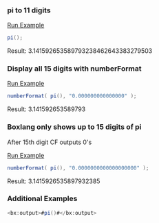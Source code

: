 ### pi to 11 digits



<a href="https://try.boxlang.io/?code=eJwryNTQtOYCAAZOAXA%3D" target="_blank">Run Example</a>

```java
pi();

```

Result: 3.141592653589793238462643383279503

### Display all 15 digits with numberFormat



<a href="https://try.boxlang.io/?code=eJzLK81NSi1yyy%2FKTSzRUCjI1NDUUVAy0DNABUoKmtZcABvgCrE%3D" target="_blank">Run Example</a>

```java
numberFormat( pi(), "0.000000000000000" );

```

Result: 3.141592653589793

### Boxlang only shows up to 15 digits of pi

After 15th digit CF outputs 0's

<a href="https://try.boxlang.io/?code=eJzLK81NSi1yyy%2FKTSzRUCjI1NDUUVAy0DPABEoKmtZcAEmEC3E%3D" target="_blank">Run Example</a>

```java
numberFormat( pi(), "0.0000000000000000000" );

```

Result: 3.1415926535897932385

### Additional Examples


```java
<bx:output>#pi()#</bx:output>
```


